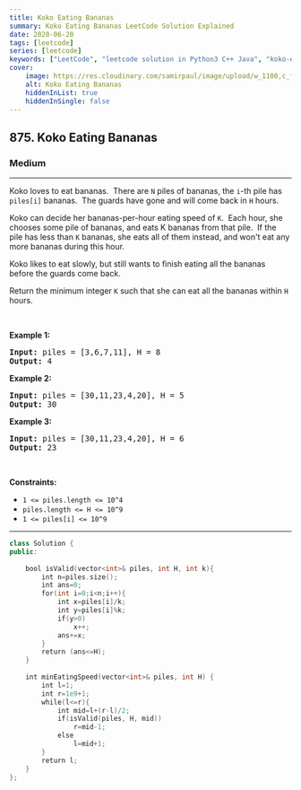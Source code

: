 ```yaml
---
title: Koko Eating Bananas
summary: Koko Eating Bananas LeetCode Solution Explained
date: 2020-06-20
tags: [leetcode]
series: [leetcode]
keywords: ["LeetCode", "leetcode solution in Python3 C++ Java", "koko-eating-bananas LeetCode Solution Explained"]
cover:
    image: https://res.cloudinary.com/samirpaul/image/upload/w_1100,c_fit,co_rgb:FFFFFF,l_text:Arial_75_bold:Koko Eating Bananas - Solution Explained/problem-solving.webp
    alt: Koko Eating Bananas
    hiddenInList: true
    hiddenInSingle: false
---
```



<h2>875. Koko Eating Bananas</h2><h3>Medium</h3><hr><div><p>Koko loves to eat bananas.&nbsp; There are <code>N</code>&nbsp;piles of bananas, the <code>i</code>-th&nbsp;pile has <code>piles[i]</code> bananas.&nbsp; The guards have gone and will come back in <code>H</code> hours.</p>

<p>Koko can decide her bananas-per-hour eating speed of <code>K</code>.&nbsp; Each hour, she chooses some pile of bananas, and eats K bananas from that pile.&nbsp; If the pile has less than <code>K</code> bananas, she eats all of them instead, and won't eat any more bananas during this hour.</p>

<p>Koko likes to eat slowly, but still wants to finish eating all the bananas before the guards come back.</p>

<p>Return the minimum integer <code>K</code> such that she can eat all the bananas within <code>H</code> hours.</p>

<p>&nbsp;</p>
<p><strong>Example 1:</strong></p>
<pre><strong>Input:</strong> piles = [3,6,7,11], H = 8
<strong>Output:</strong> 4
</pre><p><strong>Example 2:</strong></p>
<pre><strong>Input:</strong> piles = [30,11,23,4,20], H = 5
<strong>Output:</strong> 30
</pre><p><strong>Example 3:</strong></p>
<pre><strong>Input:</strong> piles = [30,11,23,4,20], H = 6
<strong>Output:</strong> 23
</pre>
<p>&nbsp;</p>
<p><strong>Constraints:</strong></p>

<ul>
	<li><code>1 &lt;= piles.length &lt;= 10^4</code></li>
	<li><code>piles.length &lt;= H &lt;= 10^9</code></li>
	<li><code>1 &lt;= piles[i] &lt;= 10^9</code></li>
</ul>
</div>

---




```cpp
class Solution {
public:
    
    bool isValid(vector<int>& piles, int H, int k){
        int n=piles.size();
        int ans=0;
        for(int i=0;i<n;i++){
            int x=piles[i]/k;
            int y=piles[i]%k;
            if(y>0)
                x++;
            ans+=x;
        }
        return (ans<=H);
    }
    
    int minEatingSpeed(vector<int>& piles, int H) {
        int l=1;
        int r=1e9+1;
        while(l<=r){
            int mid=l+(r-l)/2;
            if(isValid(piles, H, mid))
                r=mid-1;
            else
                l=mid+1;
        }
        return l;
    }
};

```
